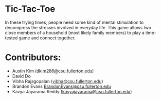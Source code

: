 # Tic-Tac-Toe

In these trying times, people need some kind of mental stimulation to decompress the stresses involved in everyday life. 
This game allows two close members of a household (most likely family members) to play a time-tested game and connect together.

# Contributors:
* Austin Kim (dkim286@csu.fullerton.edu)
* David Do 
* Vibha Rajagopalan (vibha@csu.fullerton.edu) 
* Brandon Evans BrandonEvans@csu.fullerton.edu 
* Kavya Jayarama Reddy (kavyajayarama@csu.fullerton.edu)

